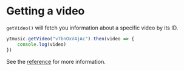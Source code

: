 # Getting a video

`getVideo()` will fetch you information about a specific video by its ID.

```ts
ytmusic.getVideo("v7bnOxV4jAc").then(video => {
	console.log(video)
})
```

See the [reference](../../references/ytmusic/getVideo.html) for more information.
